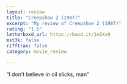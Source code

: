 ```yaml
---
layout: review
title: "Creepshow 2 (1987)"
excerpt: "My review of Creepshow 2 (1987)"
rating: "1.5"
letterboxd_url: https://boxd.it/1n5Xx9
mst3k: false
rifftrax: false
category: movie_review

---
```


“I don’t believe in oil slicks, man”